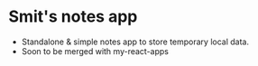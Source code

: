 # Smit's notes app

- Standalone & simple notes app to store temporary local data.
- Soon to be merged with my-react-apps
